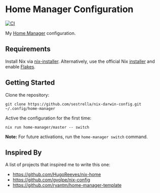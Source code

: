 # Home Manager Configuration

[![CI](https://github.com/sestrella/home-manager.config/actions/workflows/ci.yml/badge.svg)](https://github.com/sestrella/home-manager.config/actions/workflows/ci.yml)

My [Home Manager](https://github.com/nix-community/home-manager) configuration.

## Requirements

Install Nix via
[nix-installer](https://github.com/DeterminateSystems/nix-installer).
Alternatively, use the official Nix
[installer](https://nixos.org/guides/install-nix.html) and enable
[Flakes](https://nixos.wiki/wiki/Flakes).

## Getting Started

Clone the repository:

```
git clone https://github.com/sestrella/nix-darwin-config.git ~/.config/home-manager
```

Active the configuration for the first time:

```
nix run home-manager/master -- switch
```

**Note:** For future activations, run the `home-manager switch` command.

## Inspired By

A list of projects that inspired me to write this one:

- https://github.com/HugoReeves/nix-home
- https://github.com/gvolpe/nix-config
- https://github.com/ryantm/home-manager-template
